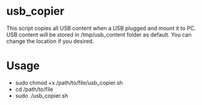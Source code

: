 # usb_copier
This script copies all USB content when a USB plugged and mount it to PC. USB content will be stored in /tmp/usb_content folder as default. You can change the location if you desired.

# Usage
* sudo chmod +x /path/to/file/usb_copier.sh
* cd /path/to/file
* sudo ./usb_copier.sh
